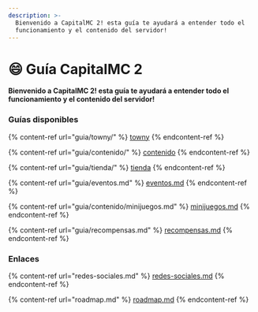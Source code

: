 ```yaml
---
description: >-
  Bienvenido a CapitalMC 2! esta guía te ayudará a entender todo el
  funcionamiento y el contenido del servidor!
---
```


# 😄 Guía CapitalMC 2

**Bienvenido a CapitalMC 2! esta guía te ayudará a entender todo el funcionamiento y el contenido del servidor!**

### Guías disponibles

{% content-ref url="guia/towny/" %}
[towny](guia/towny/)
{% endcontent-ref %}

{% content-ref url="guia/contenido/" %}
[contenido](guia/contenido/)
{% endcontent-ref %}

{% content-ref url="guia/tienda/" %}
[tienda](guia/tienda/)
{% endcontent-ref %}

{% content-ref url="guia/eventos.md" %}
[eventos.md](guia/eventos.md)
{% endcontent-ref %}

{% content-ref url="guia/contenido/minijuegos.md" %}
[minijuegos.md](guia/contenido/minijuegos.md)
{% endcontent-ref %}

{% content-ref url="guia/recompensas.md" %}
[recompensas.md](guia/recompensas.md)
{% endcontent-ref %}

### Enlaces

{% content-ref url="redes-sociales.md" %}
[redes-sociales.md](redes-sociales.md)
{% endcontent-ref %}

{% content-ref url="roadmap.md" %}
[roadmap.md](roadmap.md)
{% endcontent-ref %}
